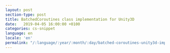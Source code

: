 ```yaml
---
layout: post
section-type: post
title: BatchedCoroutines class implementation for Unity3D
date:   2019-04-05 16:00:00 +0100
categories: cs-snippet
language: en
locale: 'en'
permalink: "/:language/:year/:month/:day/batched-coroutines-unity3d-impl.html"
---
```


